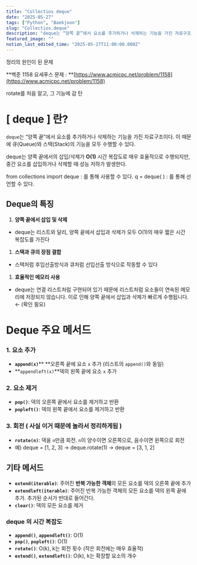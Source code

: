 ```yaml
---
title: "Collectios deque"
date: "2025-05-27"
tags: ["Python", "Baekjoon"]
slug: "Collectios.deque"
description: "deque는 “양쪽 끝”에서 요소를 추가하거나 삭제하는 기능을 가진 자료구조이다. 이 때문에 큐(Queue)와 스택(Stack)의 기능을 모두 수행할 수 있다."
featured_image: ""
notion_last_edited_time: "2025-05-27T11:00:00.000Z"
---
```

정리의 원인이 된 문제

**백준 1158 요세푸스 문제 : **[https://www.acmicpc.net/problem/1158](https://www.acmicpc.net/problem/1158)

rotate를 처음 알고, 그 기능에 감 탄

# [ deque ] **란?**

`deque`는 “양쪽 끝”에서 요소를 추가하거나 삭제하는 기능을 가진 자료구조이다.
이 때문에 큐(Queue)와 스택(Stack)의 기능을 모두 수행할 수 있다.

deque는 양쪽 끝에서의 삽입/삭제가 **O(1)** 시간 복잡도로 매우 효율적으로 수행되지만, 중간 요소를 삽입하거나 삭제할 때 성능 저하가 발생한다.

from collections import deque : 를 통해 사용할 수 있다.
q = deque( ) : 를 통해 선언할 수 있다.

## **Deque의 특징**
1. **양쪽 끝에서 삽입 및 삭제**
- deque는 리스트와 달리, 양쪽 끝에서 삽입과 삭제가 모두 O(1)의 매우 짧은 시간 복잡도를 가진다
1. **스택과 큐의 장점 결합** 
- 스택처럼 후입선출방식과 큐처럼 선입선출 방식으로 작동할 수 있다
1. **효율적인 메모리 사용**
- deque는 연결 리스트처럼 구현되어 있기 때문에 리스트처럼 요소들이 연속된 메모리에 저장되지 않습니다. 이로 인해 양쪽 끝에서 삽입과 삭제가 빠르게 수행됩니다. ← (확인 필요)
# **Deque 주요 메서드**
### 1. **요소 추가**
- **`append(x)`**** **오른쪽 끝에 요소 `x` 추가 (리스트의 `append()`와 동일)
- **`appendleft(x)`**덱의 왼쪽 끝에 요소 `x` 추가
### 2. **요소 제거**
- **`pop()`**: 덱의 오른쪽 끝에서 요소를 제거하고 반환
- **`popleft()`**: 덱의 왼쪽 끝에서 요소를 제거하고 반환
### 3. 회전  **( 사실 이거 때문에 놀라서 정리하게됨 )**
- **`rotate(n)`**: 덱을 `n`만큼 회전. `n`이 양수이면 오른쪽으로, 음수이면 왼쪽으로 회전
- 예) deque = [1, 2, 3] → deque.rotate(1) → deque = [3, 1, 2]
## **기타 메서드**
- **`extend(iterable)`**: 주어진 **반복 가능한 객체**의 모든 요소를 덱의 오른쪽 끝에 추가
- **`extendleft(iterable)`**: 주어진 반복 가능한 객체의 모든 요소를 덱의 왼쪽 끝에 추가. 
추가된 순서가 반대로 들어간다.
- **`clear()`**: 덱의 모든 요소를 제거
### **deque 의 시간 복잡도**
- **`append()`**, **`appendleft()`**: O(1)
- **`pop()`**, **`popleft()`**: O(1)
- **`rotate()`**: O(k), k는 회전 횟수 (작은 회전에는 매우 효율적)
- **`extend()`**, **`extendleft()`**: O(k), k는 확장할 요소의 개수